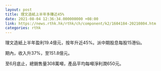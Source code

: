 ```yaml
---
layout: post
title: 理文造紙上半年多賺近45%
date: 2021-08-04 12:36:34.000000000 +08:00
link: https://news.rthk.hk/rthk/ch/component/k2/1604184-20210804.htm
categories: rthk
---
```


理文造紙上半年盈利19.4億元，按年升近45%。派中期股息每股15港仙。

期內，收入升37%，至151.8億元。

至6月底止，總銷售量308萬噸，產品平均每噸淨利潤650元。
